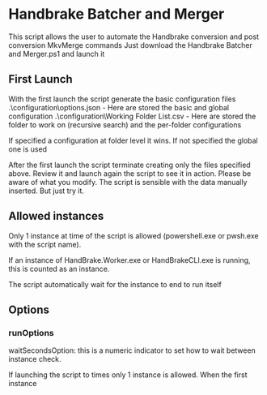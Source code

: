 # Handbrake Batcher and Merger

This script allows the user to automate the Handbrake conversion and post conversion MkvMerge commands
Just download the Handbrake Batcher and Merger.ps1 and launch it

## First Launch

With the first launch the script generate the basic configuration files
.\configuration\options.json - Here are stored the basic and global configuration
.\configuration\Working Folder List.csv - Here are stored the folder to work on (recursive search) and the per-folder configurations

If specified a configuration at folder level it wins. If not specified the global one is used

After the first launch the script terminate creating only the files specified above. Review it and launch again the script to see it in action.
Please be aware of what you modify. The script is sensible with the data manually inserted. But just try it.

## Allowed instances

Only 1 instance at time of the script is allowed (powershell.exe or pwsh.exe with the script name).

If an instance of HandBrake.Worker.exe or HandBrakeCLI.exe is running, this is counted as an instance.

The script automatically wait for the instance to end to run itself

## Options

### runOptions

waitSecondsOption: this is a numeric indicator to set how to wait between instance check. 

If launching the script to times only 1 instance is allowed. When the first instance 


